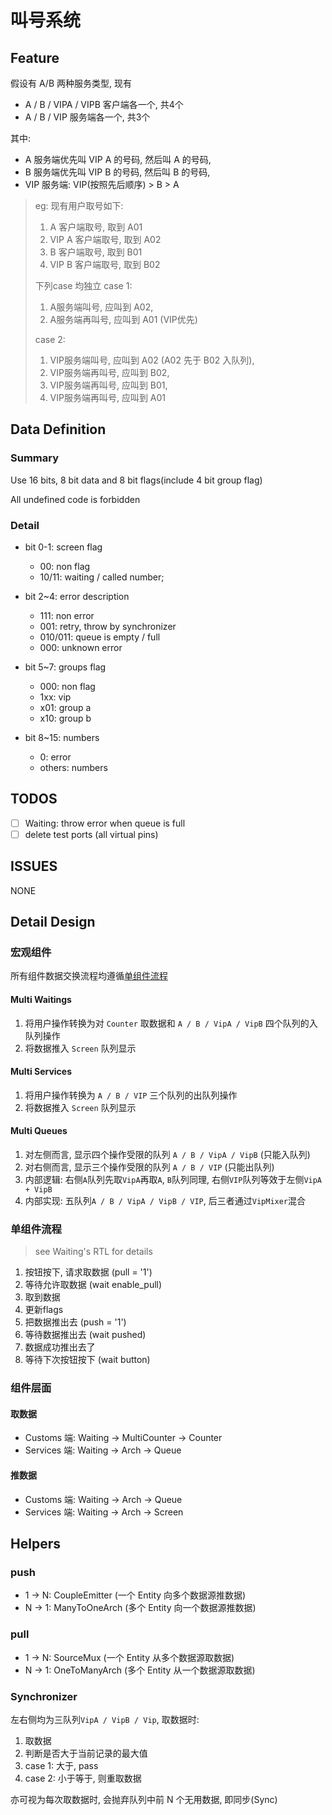 # 叫号系统

## Feature

假设有 A/B 两种服务类型, 现有
- A / B / VIPA / VIPB 客户端各一个, 共4个
- A / B / VIP 服务端各一个, 共3个

其中: 
- A 服务端优先叫 VIP A 的号码, 然后叫 A 的号码,
- B 服务端优先叫 VIP B 的号码, 然后叫 B 的号码,
- VIP 服务端: VIP(按照先后顺序) > B > A

> eg:
> 现有用户取号如下: 
> 1. A 客户端取号, 取到 A01
> 2. VIP A 客户端取号, 取到 A02
> 3. B 客户端取号, 取到 B01
> 4. VIP B 客户端取号, 取到 B02
> 
> 下列case 均独立
> case 1: 
> 1. A服务端叫号, 应叫到 A02,
> 2. A服务端再叫号, 应叫到 A01 (VIP优先)
> 
> case 2:
> 1. VIP服务端叫号, 应叫到 A02  (A02 先于 B02 入队列),
> 2. VIP服务端再叫号, 应叫到 B02, 
> 3. VIP服务端再叫号, 应叫到 B01,
> 4. VIP服务端再叫号, 应叫到 A01

## Data Definition

### Summary

Use 16 bits, 8 bit data and 8 bit flags(include 4 bit group flag)

All undefined code is forbidden

### Detail

- bit 0-1: screen flag
  - 00: non flag
  - 10/11: waiting / called number;

- bit 2~4: error description
  - 111: non error
  - 001: retry, throw by synchronizer
  - 010/011: queue is empty / full
  - 000: unknown error

- bit 5~7: groups flag
  - 000: non flag
  - 1xx: vip
  - x01: group a
  - x10: group b

- bit 8~15: numbers
  - 0: error
  - others: numbers

## TODOS

- [ ] Waiting: throw error when queue is full
- [ ] delete test ports (all virtual pins)

## ISSUES

NONE

## Detail Design

### 宏观组件

所有组件数据交换流程均遵循[单组件流程](#单组件流程)

#### Multi Waitings

1. 将用户操作转换为对 `Counter` 取数据和 `A / B / VipA / VipB` 四个队列的入队列操作
2. 将数据推入 `Screen` 队列显示

#### Multi Services

1. 将用户操作转换为 `A / B / VIP` 三个队列的出队列操作
2. 将数据推入 `Screen` 队列显示

#### Multi Queues

1. 对左侧而言, 显示四个操作受限的队列 `A / B / VipA / VipB` (只能入队列)
2. 对右侧而言, 显示三个操作受限的队列 `A / B / VIP` (只能出队列)
3. 内部逻辑: 右侧`A`队列先取`VipA`再取`A`, `B`队列同理, 右侧`VIP`队列等效于左侧`VipA + VipB`
4. 内部实现: 五队列`A / B / VipA / VipB / VIP`, 后三者通过`VipMixer`混合

### 单组件流程

> see Waiting's RTL for details

1. 按钮按下, 请求取数据 (pull = '1')
2. 等待允许取数据 (wait enable_pull)
3. 取到数据 
4. 更新flags
5. 把数据推出去 (push = '1')
6. 等待数据推出去 (wait pushed)
7. 数据成功推出去了 
8. 等待下次按钮按下 (wait button)

### 组件层面

#### 取数据

- Customs 端: Waiting -> MultiCounter -> Counter
- Services 端: Waiting -> Arch -> Queue

#### 推数据

- Customs 端: Waiting -> Arch -> Queue
- Services 端: Waiting -> Arch -> Screen

## Helpers

### push

- 1 -> N: CoupleEmitter (一个 Entity 向多个数据源推数据)
- N -> 1: ManyToOneArch (多个 Entity 向一个数据源推数据)

### pull

- 1 -> N: SourceMux (一个 Entity 从多个数据源取数据)
- N -> 1: OneToManyArch (多个 Entity 从一个数据源取数据)

### Synchronizer

左右侧均为三队列`VipA / VipB / Vip`, 取数据时:
1. 取数据
2. 判断是否大于当前记录的最大值
3. case 1: 大于, pass
4. case 2: 小于等于, 则重取数据

亦可视为每次取数据时, 会抛弃队列中前 N 个无用数据, 即同步(Sync)
